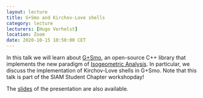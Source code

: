 ```yaml
---
layout: lecture
title: G+Smo and Kirchov-Love shells
category: lecture
lecturers: [Hugo Verhelst]
location: Zoom 
date: 2020-10-15 10:50:00 CET
---
```


In this talk we will learn about [G+Smo], an open-source C++ library that implements the new paradigm of [Isogeometric Analysis]. In particular, we discuss the implementation of Kirchov-Love shells in G+Smo. Note that this talk is part of the SIAM Student Chapter workshopday! 

The [slides](/../presentations/gismo/Gismo.pdf) of the presentation are also available.

[G+Smo]:https://github.com/gismo/gismo/wiki
[Isogeometric Analysis]:https://en.wikipedia.org/wiki/Isogeometric_analysis


